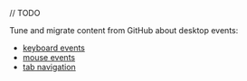 [//]: # (title: Interactivity – touch, click, and input)

// TODO

Tune and migrate content from GitHub about desktop events:
* [keyboard events](https://github.com/JetBrains/compose-multiplatform/tree/master/tutorials/Keyboard)
* [mouse events](https://github.com/JetBrains/compose-multiplatform/tree/master/tutorials/Mouse_Events)
* [tab navigation](https://github.com/JetBrains/compose-multiplatform/tree/master/tutorials/Tab_Navigation)

